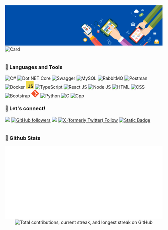 ![Digital Tools](/src/img/header.jpg)
![Card](https://cardivo.alexrogalskiy.vercel.app/api?name=Pedro%20Zaccaria&description=Backend%20Developer&image=https://avatars.githubusercontent.com/u/72773579?v=4&backgroundColor=%23FFFFFF&github=pZacca&pattern=topography&opacity=0.2&colorPattern=%23000000&fontColor=%23004fab)

#

### 🚀 Languages and Tools</summary>

<p align="left">
<img height="25" src="https://cdn.jsdelivr.net/gh/devicons/devicon@latest/icons/csharp/csharp-original.svg" title="C#" alt="C#" />
<img height="25" src="https://cdn.jsdelivr.net/gh/devicons/devicon@latest/icons/dotnetcore/dotnetcore-original.svg" title=".NET Core" alt="Dot NET Core" />
<img width="25" height="25" src="https://cdn.jsdelivr.net/gh/devicons/devicon@latest/icons/swagger/swagger-original.svg" title="Swagger" alt="Swagger" />
<img width="25" height="25" src="https://www.vectorlogo.zone/logos/mysql/mysql-icon.svg" title="MySQL" alt="MySQL"/>
<img width="25" height="25" src="https://www.vectorlogo.zone/logos/rabbitmq/rabbitmq-icon.svg" title="RabbitMQ" alt="RabbitMQ"/>
<img width="25" height="25" src="https://www.vectorlogo.zone/logos/getpostman/getpostman-icon.svg" title="Postman" alt="Postman" />
<img height="25" src="https://www.vectorlogo.zone/logos/docker/docker-tile.svg" title="Docker" alt="Docker" />
<img width="25" height="25" src="https://raw.githubusercontent.com/devicons/devicon/master/icons/javascript/javascript-original.svg" title="JavaScript" alt="JavaScript" />
<img width="25" height="25" src="https://www.vectorlogo.zone/logos/typescriptlang/typescriptlang-icon.svg" title="TypeScript" alt="TypeScript" />
<img width="25" height="25" src="https://cdn.jsdelivr.net/gh/devicons/devicon@latest/icons/react/react-original.svg" title="React JS" alt="React JS" />
<img height="25" src="https://cdn.jsdelivr.net/gh/devicons/devicon@latest/icons/nodejs/nodejs-original.svg" title="Node JS" alt="Node JS">
<img width="25" height="25" src="https://cdn.jsdelivr.net/gh/devicons/devicon@latest/icons/html5/html5-original.svg" title="HTML" alt="HTML" />
<img width="25" height="25" src="https://cdn.jsdelivr.net/gh/devicons/devicon@latest/icons/css3/css3-original.svg" title="CSS" alt="CSS" />
<img height="25" src="https://www.vectorlogo.zone/logos/getbootstrap/getbootstrap-icon.svg" title="Bootstrap" alt="Bootstrap">
<img height="25" src="https://raw.githubusercontent.com/devicons/devicon/master/icons/git/git-original.svg" title="GIT" alt="GIT">
<img height="25" src="https://cdn.jsdelivr.net/gh/devicons/devicon@latest/icons/python/python-original.svg" title="Python" alt="Python" />
<img height="25" src="https://cdn.jsdelivr.net/gh/devicons/devicon@latest/icons/c/c-original.svg" title="C" alt="C" />
<img height="25" src="https://cdn.jsdelivr.net/gh/devicons/devicon@latest/icons/cplusplus/cplusplus-original.svg" title="C++" alt="Cpp" />
</p>

### 🔗 Let's connect!

<p align="left">

<a href="https://linkedin.com/in/pedro-zaccaria/"><img src="https://img.shields.io/badge/-LinkedIn-0077B5?style=flat&logo=Linkedin&logoColor=white"/></a>
[![GitHub followers](https://img.shields.io/github/followers/pZacca.svg?style=social&label=Follow)](https://github.com/pZacca?tab=followers)
<a href="https://hub.docker.com/u/pzacca/"><img src="https://img.shields.io/badge/DockerHub-pzacca-blue"/></a>
<a href="https://x.com/zaccadev"><img alt="X (formerly Twitter) Follow" src="https://img.shields.io/twitter/follow/zaccadev"></a>
<a href="https://wa.me/5513997655782"><img alt="Static Badge" src="https://img.shields.io/badge/WhatsApp-grey?logo=whatsapp"></a>

#

### 🤖 Github Stats</b></summary>

<picture>
  <img src="/github-metrics.svg" alt="Metrics">
</picture>

<div align="center">
<img height="180em" src="https://github-readme-streak-stats.herokuapp.com/?user=pZacca&currStreakNum=2FD3EB&fire=pink" alt="Total contributions, current streak, and longest streak on GitHub" />
</div>

</p>

